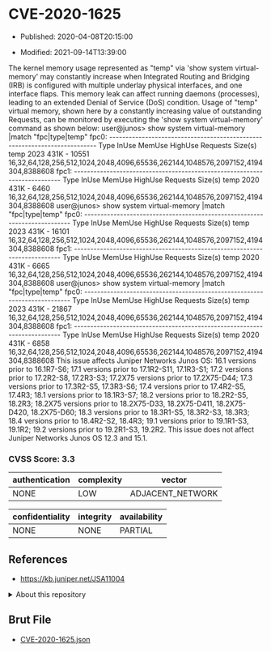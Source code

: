 # CVE-2020-1625

- Published: 2020-04-08T20:15:00

- Modified: 2021-09-14T13:39:00

The kernel memory usage represented as "temp" via 'show system virtual-memory' may constantly increase when Integrated Routing and Bridging (IRB) is configured with multiple underlay physical interfaces, and one interface flaps. This memory leak can affect running daemons (processes), leading to an extended Denial of Service (DoS) condition. Usage of "temp" virtual memory, shown here by a constantly increasing value of outstanding Requests, can be monitored by executing the 'show system virtual-memory' command as shown below: user@junos> show system virtual-memory |match "fpc|type|temp" fpc0: -------------------------------------------------------------------------- Type InUse MemUse HighUse Requests Size(s) temp 2023 431K - 10551 16,32,64,128,256,512,1024,2048,4096,65536,262144,1048576,2097152,4194304,8388608 fpc1: -------------------------------------------------------------------------- Type InUse MemUse HighUse Requests Size(s) temp 2020 431K - 6460 16,32,64,128,256,512,1024,2048,4096,65536,262144,1048576,2097152,4194304,8388608 user@junos> show system virtual-memory |match "fpc|type|temp" fpc0: -------------------------------------------------------------------------- Type InUse MemUse HighUse Requests Size(s) temp 2023 431K - 16101 16,32,64,128,256,512,1024,2048,4096,65536,262144,1048576,2097152,4194304,8388608 fpc1: -------------------------------------------------------------------------- Type InUse MemUse HighUse Requests Size(s) temp 2020 431K - 6665 16,32,64,128,256,512,1024,2048,4096,65536,262144,1048576,2097152,4194304,8388608 user@junos> show system virtual-memory |match "fpc|type|temp" fpc0: -------------------------------------------------------------------------- Type InUse MemUse HighUse Requests Size(s) temp 2023 431K - 21867 16,32,64,128,256,512,1024,2048,4096,65536,262144,1048576,2097152,4194304,8388608 fpc1: -------------------------------------------------------------------------- Type InUse MemUse HighUse Requests Size(s) temp 2020 431K - 6858 16,32,64,128,256,512,1024,2048,4096,65536,262144,1048576,2097152,4194304,8388608 This issue affects Juniper Networks Junos OS: 16.1 versions prior to 16.1R7-S6; 17.1 versions prior to 17.1R2-S11, 17.1R3-S1; 17.2 versions prior to 17.2R2-S8, 17.2R3-S3; 17.2X75 versions prior to 17.2X75-D44; 17.3 versions prior to 17.3R2-S5, 17.3R3-S6; 17.4 versions prior to 17.4R2-S5, 17.4R3; 18.1 versions prior to 18.1R3-S7; 18.2 versions prior to 18.2R2-S5, 18.2R3; 18.2X75 versions prior to 18.2X75-D33, 18.2X75-D411, 18.2X75-D420, 18.2X75-D60; 18.3 versions prior to 18.3R1-S5, 18.3R2-S3, 18.3R3; 18.4 versions prior to 18.4R2-S2, 18.4R3; 19.1 versions prior to 19.1R1-S3, 19.1R2; 19.2 versions prior to 19.2R1-S3, 19.2R2. This issue does not affect Juniper Networks Junos OS 12.3 and 15.1.

### CVSS Score: **3.3**

| authentication | complexity | vector |
| --- | --- | --- |
| NONE | LOW | ADJACENT_NETWORK |

| confidentiality | integrity | availability |
| --- | --- | --- |
| NONE | NONE | PARTIAL |

## References

* https://kb.juniper.net/JSA11004

<details>
<summary>About this repository</summary> 

  This repository is part of the project [Live Hack CVE](https://github.com/Live-Hack-CVE). Main website can be found [www.live-hack.org](https://www.live-hack.org) 
  
  Made by [Sn0wAlice](https://github.com/Sn0wAlice) for the people that care about security and need to have a feed of the latest CVEs. Hope you enjoy it, don't forget to star the repo and follow me on [Twitter](https://twitter.com/Sn0wAlice) and [Github](https://github.com/Sn0wAlice). And that is my [personnal website](https://www.alice-snow.me/)

  - [Home Page](https://github.com/Live-Hack-CVE)
  - [Framework](https://github.com/Live-Hack-CVE/cve-framework)
  - [CVE database](https://github.com/Live-Hack-CVE/full_database)
  - [Changelog](https://github.com/Live-Hack-CVE/Changelog)
</details>

## Brut File

* [CVE-2020-1625.json](https://raw.githubusercontent.com/Live-Hack-CVE/full_database/main/cves/2020/CVE-2020-1625.json)

